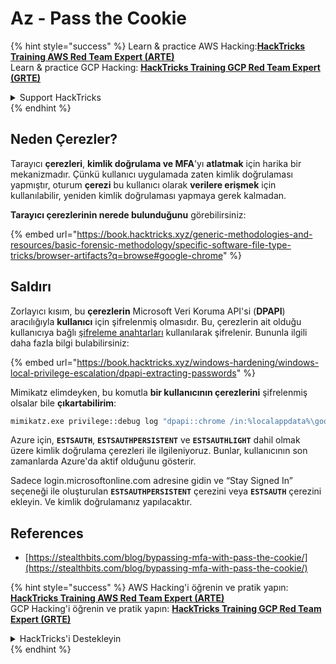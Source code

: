 # Az - Pass the Cookie

{% hint style="success" %}
Learn & practice AWS Hacking:<img src="../../../.gitbook/assets/image (1) (1) (1) (1).png" alt="" data-size="line">[**HackTricks Training AWS Red Team Expert (ARTE)**](https://training.hacktricks.xyz/courses/arte)<img src="../../../.gitbook/assets/image (1) (1) (1) (1).png" alt="" data-size="line">\
Learn & practice GCP Hacking: <img src="../../../.gitbook/assets/image (2) (1).png" alt="" data-size="line">[**HackTricks Training GCP Red Team Expert (GRTE)**<img src="../../../.gitbook/assets/image (2) (1).png" alt="" data-size="line">](https://training.hacktricks.xyz/courses/grte)

<details>

<summary>Support HackTricks</summary>

* Check the [**subscription plans**](https://github.com/sponsors/carlospolop)!
* **Join the** 💬 [**Discord group**](https://discord.gg/hRep4RUj7f) or the [**telegram group**](https://t.me/peass) or **follow** us on **Twitter** 🐦 [**@hacktricks\_live**](https://twitter.com/hacktricks_live)**.**
* **Share hacking tricks by submitting PRs to the** [**HackTricks**](https://github.com/carlospolop/hacktricks) and [**HackTricks Cloud**](https://github.com/carlospolop/hacktricks-cloud) github repos.

</details>
{% endhint %}

## Neden Çerezler?

Tarayıcı **çerezleri**, **kimlik doğrulama ve MFA**'yı **atlatmak** için harika bir mekanizmadır. Çünkü kullanıcı uygulamada zaten kimlik doğrulaması yapmıştır, oturum **çerezi** bu kullanıcı olarak **verilere erişmek** için kullanılabilir, yeniden kimlik doğrulaması yapmaya gerek kalmadan.

**Tarayıcı çerezlerinin nerede bulunduğunu** görebilirsiniz:

{% embed url="https://book.hacktricks.xyz/generic-methodologies-and-resources/basic-forensic-methodology/specific-software-file-type-tricks/browser-artifacts?q=browse#google-chrome" %}

## Saldırı

Zorlayıcı kısım, bu **çerezlerin** Microsoft Veri Koruma API'si (**DPAPI**) aracılığıyla **kullanıcı** için şifrelenmiş olmasıdır. Bu, çerezlerin ait olduğu kullanıcıya bağlı [şifreleme anahtarları](https://book.hacktricks.xyz/windows-hardening/windows-local-privilege-escalation/dpapi-extracting-passwords) kullanılarak şifrelenir. Bununla ilgili daha fazla bilgi bulabilirsiniz:

{% embed url="https://book.hacktricks.xyz/windows-hardening/windows-local-privilege-escalation/dpapi-extracting-passwords" %}

Mimikatz elimdeyken, bu komutla **bir kullanıcının çerezlerini** şifrelenmiş olsalar bile **çıkartabilirim**:
```bash
mimikatz.exe privilege::debug log "dpapi::chrome /in:%localappdata%\google\chrome\USERDA~1\default\cookies /unprotect" exit
```
Azure için, **`ESTSAUTH`**, **`ESTSAUTHPERSISTENT`** ve **`ESTSAUTHLIGHT`** dahil olmak üzere kimlik doğrulama çerezleri ile ilgileniyoruz. Bunlar, kullanıcının son zamanlarda Azure'da aktif olduğunu gösterir.

Sadece login.microsoftonline.com adresine gidin ve “Stay Signed In” seçeneği ile oluşturulan **`ESTSAUTHPERSISTENT`** çerezini veya **`ESTSAUTH`** çerezini ekleyin. Ve kimlik doğrulamanız yapılacaktır.

## References

* [https://stealthbits.com/blog/bypassing-mfa-with-pass-the-cookie/](https://stealthbits.com/blog/bypassing-mfa-with-pass-the-cookie/)

{% hint style="success" %}
AWS Hacking'i öğrenin ve pratik yapın:<img src="../../../.gitbook/assets/image (1) (1) (1) (1).png" alt="" data-size="line">[**HackTricks Training AWS Red Team Expert (ARTE)**](https://training.hacktricks.xyz/courses/arte)<img src="../../../.gitbook/assets/image (1) (1) (1) (1).png" alt="" data-size="line">\
GCP Hacking'i öğrenin ve pratik yapın: <img src="../../../.gitbook/assets/image (2) (1).png" alt="" data-size="line">[**HackTricks Training GCP Red Team Expert (GRTE)**<img src="../../../.gitbook/assets/image (2) (1).png" alt="" data-size="line">](https://training.hacktricks.xyz/courses/grte)

<details>

<summary>HackTricks'i Destekleyin</summary>

* [**abonelik planlarını**](https://github.com/sponsors/carlospolop) kontrol edin!
* **💬 [**Discord grubuna**](https://discord.gg/hRep4RUj7f) veya [**telegram grubuna**](https://t.me/peass) katılın ya da **Twitter**'da **bizi takip edin** 🐦 [**@hacktricks\_live**](https://twitter.com/hacktricks_live)**.**
* **Hacking ipuçlarını paylaşmak için** [**HackTricks**](https://github.com/carlospolop/hacktricks) ve [**HackTricks Cloud**](https://github.com/carlospolop/hacktricks-cloud) github reposuna PR gönderin.

</details>
{% endhint %}
